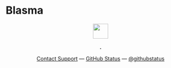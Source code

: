 # Blasma

<p align="center">
	<img width="40" src="https://github.githubassets.com/images/mona-loading-default.gif">
<p align="center"><strong>.</strong></p>

<p align="center">
	<a href="https://www.youtube.com/watch?v=dQw4w9WgXcQ">Contact Support</a> —
	<a href="https://www.youtube.com/watch?v=dQw4w9WgXcQ">GitHub Status</a> —
	<a href="https://www.youtube.com/watch?v=dQw4w9WgXcQ">@githubstatus</a>
</p>

<p></p>
<p></p>
</p>
